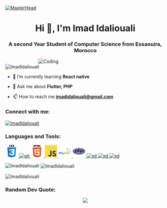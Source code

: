 [![MasterHead](https://visme.co/blog/wp-content/uploads/2019/10/animated-presentation-software-header.gif)]()

<h1 align="center">Hi 👋, I'm Imad Idaliouali</h1>
<h3 align="center">A second Year Student of Computer Science from Essaouira, Morocco</h3>
<img align="right" alt="Coding" width="400" src="https://miro.medium.com/max/680/0*7Q3yvSIv_t0ioJ-Z.gif"/>

<p align="left"> <img src="https://komarev.com/ghpvc/?username=ImadIdaliouali&label=Profile%20views&color=0e75b6&style=flat" alt="ImadIdaliouali" /> </p>

- 🌱 I’m currently learning **React native**

- 💬 Ask me about **Flutter, PHP**

- 📫 How to reach me **imadidaliouali@gmail.com**

</p>
</div>

<h3 align="left">Connect with me:</h3>
<p align="left">

<a href="https://linkedin.com/in/imad-idali-ouali-663100236" target="blank"><img align="center" src="https://raw.githubusercontent.com/rahuldkjain/github-profile-readme-generator/master/src/images/icons/Social/linked-in-alt.svg" alt="ImadIdaliouali" height="30" width="40" /></a>
</p>

<h3 align="left">Languages and Tools:</h3>
<p align="left"> <a href="https://www.w3schools.com/css/" target="_blank" rel="noreferrer"> <img src="https://raw.githubusercontent.com/devicons/devicon/master/icons/css3/css3-original-wordmark.svg" alt="css3" width="40" height="40"/> </a> <a href="https://git-scm.com/" target="_blank" rel="noreferrer"> <img src="https://www.vectorlogo.zone/logos/git-scm/git-scm-icon.svg" alt="git" width="40" height="40"/> </a> <a href="https://www.w3.org/html/" target="_blank" rel="noreferrer"> <img src="https://raw.githubusercontent.com/devicons/devicon/master/icons/html5/html5-original-wordmark.svg" alt="html5" width="40" height="40"/> </a> <a href="https://developer.mozilla.org/en-US/docs/Web/JavaScript" target="_blank" rel="noreferrer"> <img src="https://raw.githubusercontent.com/devicons/devicon/master/icons/javascript/javascript-original.svg" alt="javascript" width="40" height="40"/> </a> <a href="https://www.mysql.com/" target="_blank" rel="noreferrer"> <img src="https://raw.githubusercontent.com/devicons/devicon/master/icons/mysql/mysql-original-wordmark.svg" alt="mysql" width="40" height="40"/> </a> <a href="https://www.php.net" target="_blank" rel="noreferrer"> <img src="https://raw.githubusercontent.com/devicons/devicon/master/icons/php/php-original.svg" alt="php" width="40" height="40"/> </a> <a href="https://flutter.dev" target="_blank" rel="noreferrer"> <img src="https://cdn.worldvectorlogo.com/logos/flutter-logo.svg" alt="xd" width="40" height="40"/> </a> <a href="https://www.java.com" target="_blank" rel="noreferrer"> <img src="https://cdn.worldvectorlogo.com/logos/java-14.svg" alt="xd" width="40" height="40"/> </a> <a href="https://www.python.org" target="_blank" rel="noreferrer"> <img src="https://cdn.worldvectorlogo.com/logos/python-3.svg" alt="xd" width="40" height="40"/> </a> </p>

<p><img align="left" src="https://github-readme-stats.vercel.app/api/top-langs?username=ImadIdaliouali&show_icons=true&locale=en&layout=compact" alt="ImadIdaliouali" /></p>

<p>&nbsp;<img align="center" src="https://github-readme-stats.vercel.app/api?username=ImadIdaliouali&show_icons=true&locale=en" alt="ImadIdaliouali" /></p>

<p><img align="center" src="https://github-readme-streak-stats.herokuapp.com/?user=ImadIdaliouali&" alt="ImadIdaliouali" /></p>

<h3 align="left">Random Dev Quote:</h3>
<div align="center">
    <img src="https://quotes-github-readme.vercel.app/api?type=horizontal&theme=dark"/>
</div>